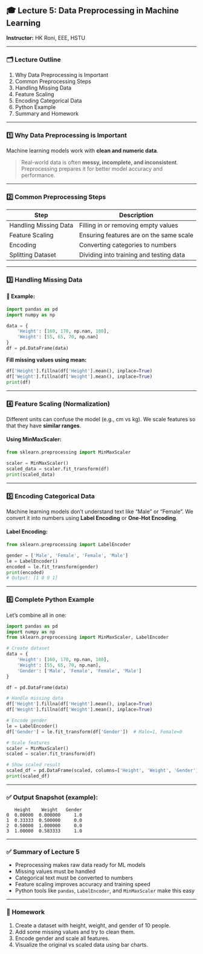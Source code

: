 ## 🎓 **Lecture 5: Data Preprocessing in Machine Learning**

**Instructor:** HK Roni, EEE, HSTU

---

### 🗂️ **Lecture Outline**

1. Why Data Preprocessing is Important
2. Common Preprocessing Steps
3. Handling Missing Data
4. Feature Scaling
5. Encoding Categorical Data
6. Python Example
7. Summary and Homework

---

### 1️⃣ **Why Data Preprocessing is Important**

Machine learning models work with **clean and numeric data**.

> Real-world data is often **messy, incomplete, and inconsistent**.
> Preprocessing prepares it for better model accuracy and performance.

---

### 2️⃣ **Common Preprocessing Steps**

| Step                  | Description                             |
| --------------------- | --------------------------------------- |
| Handling Missing Data | Filling in or removing empty values     |
| Feature Scaling       | Ensuring features are on the same scale |
| Encoding              | Converting categories to numbers        |
| Splitting Dataset     | Dividing into training and testing data |

---

### 3️⃣ **Handling Missing Data**

#### 📌 Example:

```python
import pandas as pd
import numpy as np

data = {
    'Height': [160, 170, np.nan, 180],
    'Weight': [55, 65, 70, np.nan]
}
df = pd.DataFrame(data)
```

**Fill missing values using mean:**

```python
df['Height'].fillna(df['Height'].mean(), inplace=True)
df['Weight'].fillna(df['Weight'].mean(), inplace=True)
print(df)
```

---

### 4️⃣ **Feature Scaling (Normalization)**

Different units can confuse the model (e.g., cm vs kg).
We scale features so that they have **similar ranges**.

#### Using MinMaxScaler:

```python
from sklearn.preprocessing import MinMaxScaler

scaler = MinMaxScaler()
scaled_data = scaler.fit_transform(df)
print(scaled_data)
```

---

### 5️⃣ **Encoding Categorical Data**

Machine learning models don’t understand text like “Male” or “Female”.
We convert it into numbers using **Label Encoding** or **One-Hot Encoding**.

#### Label Encoding:

```python
from sklearn.preprocessing import LabelEncoder

gender = ['Male', 'Female', 'Female', 'Male']
le = LabelEncoder()
encoded = le.fit_transform(gender)
print(encoded)
# Output: [1 0 0 1]
```

---

### 6️⃣ **Complete Python Example**

Let’s combine all in one:

```python
import pandas as pd
import numpy as np
from sklearn.preprocessing import MinMaxScaler, LabelEncoder

# Create dataset
data = {
    'Height': [160, 170, np.nan, 180],
    'Weight': [55, 65, 70, np.nan],
    'Gender': ['Male', 'Female', 'Female', 'Male']
}

df = pd.DataFrame(data)

# Handle missing data
df['Height'].fillna(df['Height'].mean(), inplace=True)
df['Weight'].fillna(df['Weight'].mean(), inplace=True)

# Encode gender
le = LabelEncoder()
df['Gender'] = le.fit_transform(df['Gender'])  # Male=1, Female=0

# Scale features
scaler = MinMaxScaler()
scaled = scaler.fit_transform(df)

# Show scaled result
scaled_df = pd.DataFrame(scaled, columns=['Height', 'Weight', 'Gender'])
print(scaled_df)
```

---

### ✅ Output Snapshot (example):

```
   Height    Weight   Gender
0  0.00000  0.000000     1.0
1  0.33333  0.500000     0.0
2  0.50000  1.000000     0.0
3  1.00000  0.583333     1.0
```

---

### ✅ **Summary of Lecture 5**

* Preprocessing makes raw data ready for ML models
* Missing values must be handled
* Categorical text must be converted to numbers
* Feature scaling improves accuracy and training speed
* Python tools like `pandas`, `LabelEncoder`, and `MinMaxScaler` make this easy

---

### 🧠 Homework

1. Create a dataset with height, weight, and gender of 10 people.
2. Add some missing values and try to clean them.
3. Encode gender and scale all features.
4. Visualize the original vs scaled data using bar charts.
